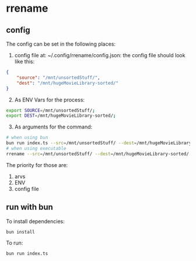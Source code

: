 # rrename

## config
The config can be set in the following places:
1. config file at: ~/.config/rrename/config.json:
the config file should look like this:
```json
{
    "source": "/mnt/unsortedStuff/",
    "dest": "/mnt/hugeMovieLibrary-sorted/"
}
```
2. As ENV Vars for the process:
```bash
export SOURCE=/mnt/unsortedStuff/;
export DEST=/mnt/hugeMovieLibrary-sorted/;
```
3. As arguments for the command:
```bash
# when using bun
bun run index.ts --src=/mnt/unsortedStuff/ --dest=/mnt/hugeMovieLibrary-sorted/
# when using executable
rrename --src=/mnt/unsortedStuff/ --dest=/mnt/hugeMovieLibrary-sorted/
```

The priority for those are:
1. arvs
2. ENV
3. config file

## run with bun

To install dependencies:

```bash
bun install
```

To run:

```bash
bun run index.ts
```


